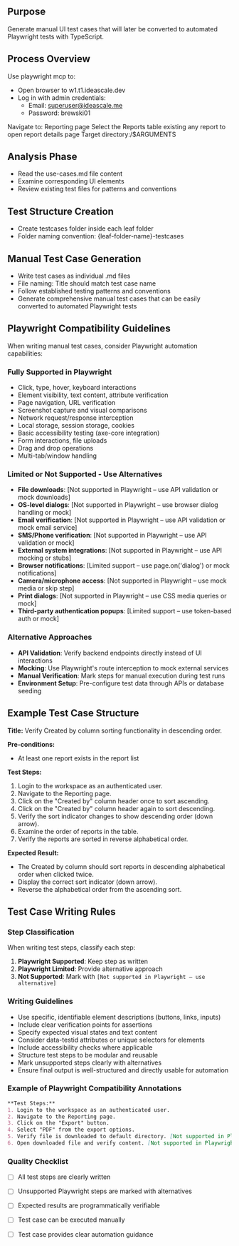 ## Purpose
Generate manual UI test cases that will later be converted to automated Playwright tests with TypeScript.

## Process Overview
Use playwright mcp to:
- Open browser to w1.t1.ideascale.dev
- Log in with admin credentials:
    - Email: superuser@ideascale.me
    - Password: brewski01

Navigate to: Reporting page
Select the Reports table existing any report to open report details page
Target directory:/$ARGUMENTS

## Analysis Phase
- Read the use-cases.md file content
- Examine corresponding UI elements
- Review existing test files for patterns and conventions

## Test Structure Creation
- Create testcases folder inside each leaf folder
- Folder naming convention: {leaf-folder-name}-testcases

## Manual Test Case Generation
- Write test cases as individual .md files
- File naming: Title should match test case name
- Follow established testing patterns and conventions
- Generate comprehensive manual test cases that can be easily converted to automated Playwright tests

## Playwright Compatibility Guidelines
When writing manual test cases, consider Playwright automation capabilities:

### Fully Supported in Playwright
- Click, type, hover, keyboard interactions
- Element visibility, text content, attribute verification
- Page navigation, URL verification
- Screenshot capture and visual comparisons
- Network request/response interception
- Local storage, session storage, cookies
- Basic accessibility testing (axe-core integration)
- Form interactions, file uploads
- Drag and drop operations
- Multi-tab/window handling

### Limited or Not Supported - Use Alternatives
- **File downloads**: [Not supported in Playwright – use API validation or mock downloads]
- **OS-level dialogs**: [Not supported in Playwright – use browser dialog handling or mock]
- **Email verification**: [Not supported in Playwright – use API validation or mock email service]
- **SMS/Phone verification**: [Not supported in Playwright – use API validation or mock]
- **External system integrations**: [Not supported in Playwright – use API mocking or stubs]
- **Browser notifications**: [Limited support – use page.on('dialog') or mock notifications]
- **Camera/microphone access**: [Not supported in Playwright – use mock media or skip step]
- **Print dialogs**: [Not supported in Playwright – use CSS media queries or mock]
- **Third-party authentication popups**: [Limited support – use token-based auth or mock]

### Alternative Approaches
- **API Validation**: Verify backend endpoints directly instead of UI interactions
- **Mocking**: Use Playwright's route interception to mock external services
- **Manual Verification**: Mark steps for manual execution during test runs
- **Environment Setup**: Pre-configure test data through APIs or database seeding

## Example Test Case Structure
**Title:** Verify Created by column sorting functionality in descending order.

**Pre-conditions:**
* At least one report exists in the report list

**Test Steps:**
1. Login to the workspace as an authenticated user.
2. Navigate to the Reporting page.
3. Click on the "Created by" column header once to sort ascending.
4. Click on the "Created by" column header again to sort descending.
5. Verify the sort indicator changes to show descending order (down arrow).
6. Examine the order of reports in the table.
7. Verify the reports are sorted in reverse alphabetical order.

**Expected Result:**
* The Created by column should sort reports in descending alphabetical order when clicked twice.
* Display the correct sort indicator (down arrow).
* Reverse the alphabetical order from the ascending sort.

## Test Case Writing Rules

### Step Classification
When writing test steps, classify each step:
1. **Playwright Supported**: Keep step as written
2. **Playwright Limited**: Provide alternative approach
3. **Not Supported**: Mark with `[Not supported in Playwright – use alternative]`

### Writing Guidelines
- Use specific, identifiable element descriptions (buttons, links, inputs)
- Include clear verification points for assertions
- Specify expected visual states and text content
- Consider data-testid attributes or unique selectors for elements
- Include accessibility checks where applicable
- Structure test steps to be modular and reusable
- Mark unsupported steps clearly with alternatives
- Ensure final output is well-structured and directly usable for automation

### Example of Playwright Compatibility Annotations
```markdown
**Test Steps:**
1. Login to the workspace as an authenticated user.
2. Navigate to the Reporting page.
3. Click on the "Export" button.
4. Select "PDF" from the export options.
5. Verify file is downloaded to default directory. [Not supported in Playwright – use API validation or mock download]
6. Open downloaded file and verify content. [Not supported in Playwright – use API response validation]
```

### Quality Checklist
- [ ] All test steps are clearly written
- [ ] Unsupported Playwright steps are marked with alternatives
- [ ] Expected results are programmatically verifiable
- [ ] Test case can be executed manually
- [ ] Test case provides clear automation guidance

